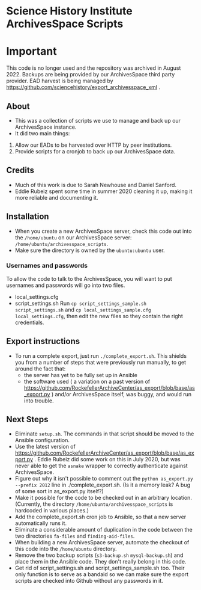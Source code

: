 # Science History Institute ArchivesSpace Scripts

# Important
This code is no longer used and the repository was archived in August 2022.
Backups are being provided by our ArchivesSpace third party provider.
EAD harvest is being managed by https://github.com/sciencehistory/export_archivesspace_xml .

## About 

* This was a collection of scripts we use to manage and back up our ArchivesSpace instance.
* It did two main things:
1. Allow our EADs to be harvested over HTTP by peer institutions.
2. Provide scripts for a cronjob to back up our ArchivesSpace data.

## Credits
* Much of this work is due to Sarah Newhouse and Daniel Sanford.
* Eddie Rubeiz spent some time in summer 2020 cleaning it up, making it more reliable and documenting it.

## Installation
* When you create a new ArchivesSpace server, check this code out into the `/home/ubuntu` on our ArchivesSpace server: `/home/ubuntu/archivesspace_scripts`.
* Make sure the directory is owned by the `ubuntu:ubuntu` user.

### Usernames and passwords
To allow the code to talk to the ArchivesSpace, you will want to put usernames and passwords will go into two files.
* local_settings.cfg
* script_settings.sh
Run `cp script_settings_sample.sh script_settings.sh` and `cp local_settings_sample.cfg local_settings.cfg`, then edit the new files so they contain the right credentials.

## Export instructions
* To run a complete export, just run `./complete_export.sh`. This shields you from a number of steps that were previously run manually, to get around the fact that:
    - the server has yet to be fully set up in Ansible
    - the software used ( a variation on a past version of https://github.com/RockefellerArchiveCenter/as_export/blob/base/as_export.py ) and/or ArchivesSpace itself, was buggy, and would run into trouble.

## Next Steps
- Eliminate `setup.sh`. The commands in that script should be moved to the Ansible configuration.
- Use the latest version of https://github.com/RockefellerArchiveCenter/as_export/blob/base/as_export.py . Eddie Rubeiz did some work on this in July 2020, but was never able to get the `asnake` wrapper to correctly authenticate against ArchivesSpace.
- Figure out why it isn't possible to comment out the `python as_export.py --prefix 2012` line in  ./complete_export.sh. (Is it a memory leak? A bug of some sort in as_export.py itself?)
- Make it possible for the code to be checked out in an arbitrary location. (Currently, the directory `/home/ubuntu/archivesspace_scripts` is hardcoded in various places.)
- Add the complete_export.sh cron job to Ansible, so that a new server automatically runs it.
- Eliminate a considerable amount of duplication in the code between the two directories `fa-files` and `finding-aid-files`.
- When building a new ArchivesSpace server, automate the checkout of this code into the `/home/ubuntu` directory.
- Remove the two backup scripts (`s3-backup.sh` `mysql-backup.sh`) and place them in the Ansible code. They don't really belong in this code.
- Get rid of script_settings.sh and script_settings_sample.sh too. Their only function is to serve as a bandaid so we can make sure the export scripts are checked into Github without any passwords in it.